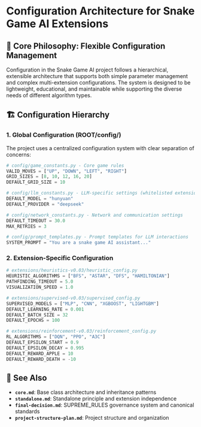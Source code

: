 # Configuration Architecture for Snake Game AI Extensions

## 🎯 **Core Philosophy: Flexible Configuration Management**

Configuration in the Snake Game AI project follows a hierarchical, extensible architecture that supports both simple parameter management and complex multi-extension configurations. The system is designed to be lightweight, educational, and maintainable while supporting the diverse needs of different algorithm types.

## 🏗️ **Configuration Hierarchy**

### **1. Global Configuration (ROOT/config/)**

The project uses a centralized configuration system with clear separation of concerns:

```python
# config/game_constants.py - Core game rules
VALID_MOVES = ["UP", "DOWN", "LEFT", "RIGHT"]
GRID_SIZES = [8, 10, 12, 16, 20]
DEFAULT_GRID_SIZE = 10

# config/llm_constants.py - LLM-specific settings (whitelisted extensions only)
DEFAULT_MODEL = "hunyuan"
DEFAULT_PROVIDER = "deepseek"

# config/network_constants.py - Network and communication settings
DEFAULT_TIMEOUT = 30.0
MAX_RETRIES = 3

# config/prompt_templates.py - Prompt templates for LLM interactions
SYSTEM_PROMPT = "You are a snake game AI assistant..."
```

### **2. Extension-Specific Configuration**
```python
# extensions/heuristics-v0.03/heuristic_config.py
HEURISTIC_ALGORITHMS = ["BFS", "ASTAR", "DFS", "HAMILTONIAN"]
PATHFINDING_TIMEOUT = 5.0
VISUALIZATION_SPEED = 1.0

# extensions/supervised-v0.03/supervised_config.py
SUPERVISED_MODELS = ["MLP", "CNN", "XGBOOST", "LIGHTGBM"]
DEFAULT_LEARNING_RATE = 0.001
DEFAULT_BATCH_SIZE = 32
DEFAULT_EPOCHS = 100

# extensions/reinforcement-v0.03/reinforcement_config.py
RL_ALGORITHMS = ["DQN", "PPO", "A3C"]
DEFAULT_EPSILON_START = 0.9
DEFAULT_EPSILON_DECAY = 0.995
DEFAULT_REWARD_APPLE = 10
DEFAULT_REWARD_DEATH = -10
```


## 🔗 **See Also**

- **`core.md`**: Base class architecture and inheritance patterns
- **`standalone.md`**: Standalone principle and extension independence
- **`final-decision.md`**: SUPREME_RULES governance system and canonical standards
- **`project-structure-plan.md`**: Project structure and organization